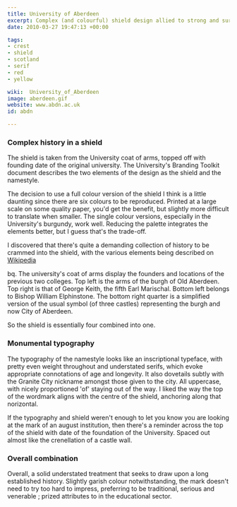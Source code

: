 ```yaml
---
title: University of Aberdeen
excerpt: Complex (and colourful) shield design allied to strong and sure typography for an ancient University.
date: 2010-03-27 19:47:13 +00:00

tags:
- crest
- shield
- scotland
- serif
- red
- yellow

wiki:  University_of_Aberdeen
image: aberdeen.gif
website: www.abdn.ac.uk
id: abdn

---
```


### Complex history in a shield

The shield is taken from the University coat of arms, topped off with founding date of the original university. The University's Branding Toolkit document describes the two elements of the design as the shield and the namestyle.

The decision to use a full colour version of the shield I think is a little daunting since there are six colours to be reproduced. Printed at a large scale on some quality paper, you'd get the benefit, but slightly more difficult to translate when smaller. The single colour versions, especially in the University's burgundy, work well. Reducing the palette integrates the elements better, but I guess that's the trade-off.

I discovered that there's quite a demanding collection of history to be crammed into the shield, with the various elements being described on [Wikipedia](http://en.wikipedia.org/wiki/University_of_Aberdeen)

bq. The university's coat of arms display the founders and locations of the previous two colleges. Top left is the arms of the burgh of Old Aberdeen. Top right is that of George Keith, the fifth Earl Marischal. Bottom left belongs to Bishop William Elphinstone. The bottom right quarter is a simplified version of the usual symbol (of three castles) representing the burgh and now City of Aberdeen.

So the shield is essentially four combined into one.

### Monumental typography

The typography of the namestyle looks like an inscriptional typeface, with pretty even weight throughout and understated serifs, which evoke appropriate connotations of age and longevity. It also dovetails subtly with the Granite City nickname amongst those given to the city. All uppercase, with nicely proportioned 'of' staying out of the way. I liked the way the top of the wordmark aligns with the centre of the shield, anchoring along that norizontal.

If the typography and shield weren't enough to let you know you are looking at the mark of an august institution, then there's a reminder across the top of the shield with date of the foundation of the University. Spaced out almost like the crenellation of a castle wall.

### Overall combination

Overall, a solid understated treatment that seeks to draw upon a long established history. Slightly garish colour notwithstanding, the mark doesn't need to try too hard to impress, preferring to be traditional, serious and venerable ; prized attributes to in the educational sector.
